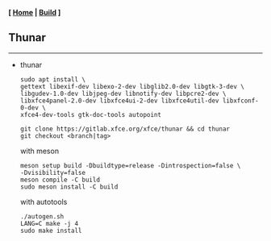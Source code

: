 <link href="../style.css" rel="stylesheet"></link>

**[ [Home](../index.html) | [Build](10-build.html) ]**

## Thunar

---

* thunar

    ```
    sudo apt install \
    gettext libexif-dev libexo-2-dev libglib2.0-dev libgtk-3-dev \
    libgudev-1.0-dev libjpeg-dev libnotify-dev libpcre2-dev \
    libxfce4panel-2.0-dev libxfce4ui-2-dev libxfce4util-dev libxfconf-0-dev \
    xfce4-dev-tools gtk-doc-tools autopoint
    ```
    
    ```
    git clone https://gitlab.xfce.org/xfce/thunar && cd thunar
    git checkout <branch|tag>
    ```
    
    with meson
    
    ```
    meson setup build -Dbuildtype=release -Dintrospection=false \
    -Dvisibility=false
    meson compile -C build
    sudo meson install -C build
    ```
    
    with autotools
    
    ```
    ./autogen.sh
    LANG=C make -j 4
    sudo make install
    ```

<br/>

